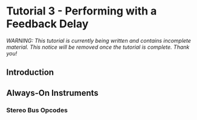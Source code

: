 # Tutorial 3 - Performing with a Feedback Delay

_WARNING: This tutorial is currently being written and contains incomplete material. This notice will be removed once the tutorial is complete. Thank you!_


## Introduction

## Always-On Instruments 

### Stereo Bus Opcodes
